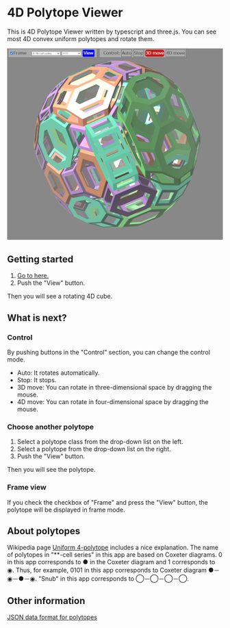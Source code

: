 # 4D Polytope Viewer

This is 4D Polytope Viewer written by typescript and three.js. You can see most 4D convex uniform polytopes and rotate them.

![A screenshot](img/screenshot.jpeg "A screenshot")

## Getting started

1. [Go to here.](https://satshi.github.io/app/)
2. Push the "View" button.

Then you will see a rotating 4D cube.

## What is next?

### Control

By pushing buttons in the "Control" section, you can change the control mode.

* Auto: It rotates automatically.
* Stop: It stops.
* 3D move: You can rotate in three-dimensional space by dragging the mouse.
* 4D move: You can rotate in four-dimensional space by dragging the mouse.

### Choose another polytope

1. Select a polytope class from the drop-down list on the left.
2. Select a polytope from the drop-down list on the right.
3. Push the "View" button.

Then you will see the polytope.

### Frame view

If you check the checkbox of "Frame" and press the "View" button, the polytope will be displayed in frame mode.

## About polytopes
Wikipedia page [Uniform 4-polytope](https://en.wikipedia.org/wiki/Uniform_4-polytope) includes a nice explanation.  The name of polytopes in "**-cell series" in this app are based on Coxeter diagrams. 0 in this app corresponds to ● in the Coxeter diagram and 1 corresponds to ◉. Thus, for example, 0101 in this app corresponds to Coxeter diagram ●－◉－●－◉.  "Snub" in this app corresponds to ◯－◯－◯－◯.


## Other information

[JSON data format for polytopes](format.md)